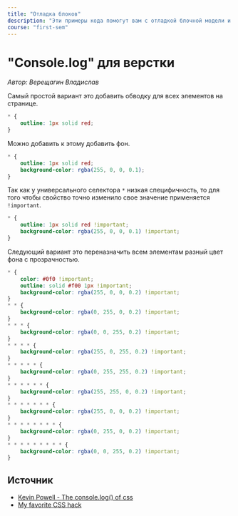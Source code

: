 ```yaml
---
title: "Отладка блоков"
description: "Эти примеры кода помогут вам с отладкой блочной модели и проверки на переполнение."
course: "first-sem"
---
```


# "Console.log" для верстки

_Автор: Верещагин Владислав_

Самый простой вариант это добавить обводку для всех элементов на странице.

```css
* {
    outline: 1px solid red;
}
```

Можно добавить к этому добавить фон.

```css
* {
    outline: 1px solid red;
    background-color: rgba(255, 0, 0, 0.1);
}
```

Так как у универсального селектора `*` низкая специфичность, то для того чтобы свойство точно изменило свое значение применяется `!important`.

```css
* {
    outline: 1px solid red !important;
    background-color: rgba(255, 0, 0, 0.1) !important;
}
```

Следующий вариант это переназначить всем элементам разный цвет фона с прозрачностью.

```css
* {
    color: #0f0 !important;
    outline: solid #f00 1px !important;
    background-color: rgba(255, 0, 0, 0.2) !important;
}
* * {
    background-color: rgba(0, 255, 0, 0.2) !important;
}
* * * {
    background-color: rgba(0, 0, 255, 0.2) !important;
}
* * * * {
    background-color: rgba(255, 0, 255, 0.2) !important;
}
* * * * * {
    background-color: rgba(0, 255, 255, 0.2) !important;
}
* * * * * * {
    background-color: rgba(255, 255, 0, 0.2) !important;
}
* * * * * * * {
    background-color: rgba(255, 0, 0, 0.2) !important;
}
* * * * * * * * {
    background-color: rgba(0, 255, 0, 0.2) !important;
}
* * * * * * * * * {
    background-color: rgba(0, 0, 255, 0.2) !important;
}
```

## Источник

- [Kevin Powell - The console.log() of css](https://youtu.be/ii-lSK2_Nu4)
- [My favorite CSS hack](https://dev.to/gajus/my-favorite-css-hack-32g3)

